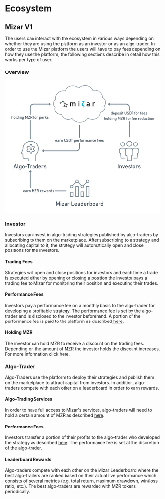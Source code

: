 # Ecosystem

## Mizar V1

The users can interact with the ecosystem in various ways depending on whether they are using the platform as an investor or as an algo-trader. In order to use the Mizar platform the users will have to pay fees depending on how they use the platform, the following sections describe in detail how this works per type of user.

### Overview

![](../../.gitbook/assets/fee-system%20%281%29.png)

### Investor

Investors can invest in algo-trading strategies published by algo-traders by subscribing to them on the marketplace. After subscribing to a strategy and allocating capital to it, the strategy will automatically open and close positions for the investors. 

#### Trading Fees

Strategies will open and close positions for investors and each time a trade is executed either by opening or closing a position the investor pays a trading fee to Mizar for monitoring their position and executing their trades.

#### Performance Fees

Investors pay a performance fee on a monthly basis to the algo-trader for developing a profitable strategy. The performance fee is set by the algo-trader and is disclosed to the investor beforehand. A portion of the performance fee is paid to the platform as described[ here]().

#### Holding MZR

The investor can hold MZR to receive a discount on the trading fees. Depending on the amount of MZR the investor holds the discount increases. For more information click [here](). 

### Algo-Trader

Algo-Traders use the platform to deploy their strategies and publish them on the marketplace to attract capital from investors. In addition, algo-traders compete with each other on a leaderboard in order to earn rewards.

#### Algo-Trading Services

In order to have full access to Mizar's services, algo-traders will need to hold a certain amount of MZR as described [here](./).

#### Performance Fees

Investors transfer a portion of their profits to the algo-trader who developed the strategy as described [here](). The performance fee is set at the discretion of the algo-trader.

#### Leaderboard Rewards

Algo-traders compete with each other on the Mizar Leaderboard where the best algo-traders are ranked based on their actual live performance which consists of several metrics \(e.g. total return, maximum drawdown, win/loss ratio, etc.\). The best algo-traders are rewarded with MZR tokens periodically.

